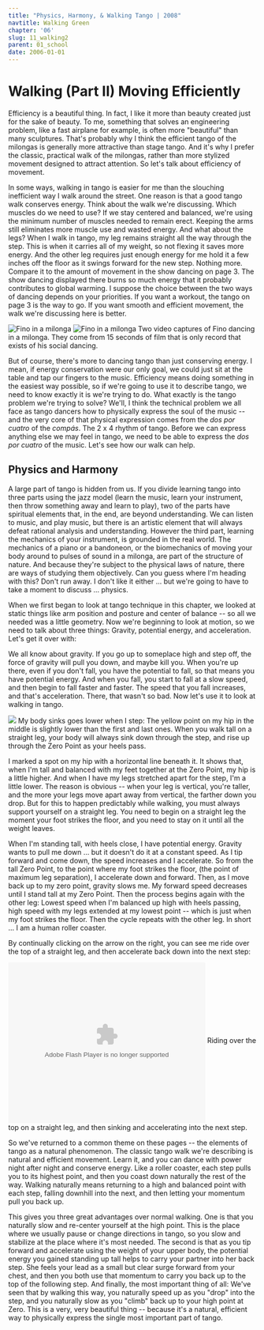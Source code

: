 ```yaml
---
title: "Physics, Harmony, & Walking Tango | 2008"
navtitle: Walking Green
chapter: '06'
slug: 11_walking2
parent: 01_school
date: 2006-01-01
---
```


# Walking (Part II) Moving Efficiently

Efficiency is a beautiful thing.
In fact, I like it more than beauty created just for the sake of beauty.
To me, something that solves an engineering problem, like a fast airplane for example, is often more "beautiful" than many sculptures.
That's probably why I think the efficient tango of the milongas is generally more attractive than stage tango.
And it's why I prefer the classic, practical walk of the milongas, rather than more stylized movement designed to attract attention.
So let's talk about efficiency of movement.

In some ways, walking in tango is easier for me than the slouching inefficient way I walk around the street.
One reason is that a good tango walk conserves energy.
Think about the walk we're discussing.
Which muscles do we need to use? If we stay centered and balanced, we're using the minimum number of muscles needed to remain erect.
Keeping the arms still eliminates more muscle use and wasted energy.
And what about the legs? When I walk in tango, my leg remains straight all the way through the step.
This is when it carries all of my weight, so not flexing it saves more energy.
And the other leg requires just enough energy for me hold it a few inches off the floor as it swings forward for the new step.
Nothing more.
Compare it to the amount of movement in the show dancing on page 3.
The show dancing displayed there burns so much energy that it probably contributes to global warming.
I suppose the choice between the two ways of dancing depends on your priorities.
If you want a workout, the tango on page 3 is the way to go.
If you want smooth and efficient movement, the walk we're discussing here is better.

![Fino in a milonga](/6_pics/photos/fino2.jpg)
![Fino in a milonga](/6_pics/photos/fino4.jpg)
Two video captures of Fino dancing in a milonga.
They come from
15 seconds of film that is only record that exists of his social dancing.

But of course, there's more to dancing tango than just conserving energy.
I mean, if energy conservation were our only goal, we could just sit at the table and tap our fingers to the music.
Efficiency means doing something in the easiest way possible, so if we're going to use it to describe tango, we need to know exactly it is we're trying to do.
What exactly is the tango problem we're trying to solve? We'll, I think the technical problem we all face as tango dancers how to physically express the soul of the music -- and the very core of that physical expression comes from the _dos por cuatro_ of the _compás_.
The 2 x 4 rhythm of tango.
Before we can express anything else we may feel in tango, we need to be able to express the _dos por cuatro_ of the music.
Let's see how our walk can help.

## Physics and Harmony

A large part of tango is hidden from us.
If you divide learning tango into three parts using the jazz model (learn the music, learn your instrument, then throw something away and learn to play), two of the parts have spiritual elements that, in the end, are beyond understanding.
We can listen to music, and play music, but there is an artistic element that will always defeat rational analysis and understanding.
However the third part, learning the mechanics of your instrument, is grounded in the real world.
The mechanics of a piano or a bandoneon, or the biomechanics of moving your body around to pulses of sound in a milonga, are part of the structure of nature.
And because they're subject to the physical laws of nature, there are ways of studying them objectively.
Can you guess where I'm heading with this? Don't run away.
I don't like it either ... but we're going to have to take a moment to discuss ... physics.

When we first began to look at tango technique in this chapter, we looked at static things like arm position and posture and center of balance -- so all we needed was a little geometry.
Now we're beginning to look at motion, so we need to talk about three things: Gravity, potential energy, and acceleration.
Let's get it over with:

We all know about gravity.
If you go up to someplace high and step off, the force of gravity will pull you down, and maybe kill you.
When you're up there, even if you don't fall, you have the potential to fall, so that means you have potential energy.
And when you fall, you start to fall at a slow speed, and then begin to fall faster and faster.
The speed that you fall increases, and that's acceleration.
There, that wasn't so bad.
Now let's use it to look at walking in tango.

![](/6_pics/photos/StepMontageBkt.jpg)
My body sinks goes lower when I step: The yellow point on my hip in the middle is slightly lower
than the first and last ones.
When you walk tall on a straight leg, your body will always
sink down through the step, and rise up through the Zero Point as your heels pass.

I marked a spot on my hip with a horizontal line beneath it.
It shows that, when I'm tall and balanced with my feet together at the Zero Point, my hip is a little higher.
And when I have my legs stretched apart for the step, I'm a little lower.
The reason is obvious -- when your leg is vertical, you're taller, and the more your legs move apart away from vertical, the farther down you drop.
But for this to happen predictably while walking, you must always support yourself on a straight leg.
You need to begin on a straight leg the moment your foot strikes the floor, and you need to stay on it until all the weight leaves.

When I'm standing tall, with heels close, I have potential energy.
Gravity wants to pull me down ... but it doesn't do it at a constant speed.
As I tip forward and come down, the speed increases and I accelerate.
So from the tall Zero Point, to the point where my foot strikes the floor, (the point of maximum leg separation), I accelerate down and forward.
Then, as I move back up to my zero point, gravity slows me.
My forward speed decreases until I stand tall at my Zero Point.
Then the process begins again with the other leg:
Lowest speed when I'm balanced up high with heels passing, high speed with my legs extended at my lowest point -- which is just when my foot strikes the floor.
Then the cycle repeats with the other leg.
In short ... I am a human roller coaster.

By continually clicking on the arrow on the right, you can see me ride over the top of a straight leg, and then accelerate back down into the next step:

<embed src="6_pics/photos/ImgagViewer2/Step Over.swf" width="400" height="325" align="middle" quality="high" flashvars="flashlet={imageLinkTarget:'_blank',captionFont:'Verdana',titleFont:'Verdana',showControls:true,frameShow:false,slideDelay:5,captionSize:10,captionColor:#333333,titleSize:10,transitionsType:'Photo',titleColor:#333333,slideAutoPlay:false,imageURLs:['6_pics/photos/ImgagViewer2/1.jpg','6_pics/photos/ImgagViewer2/2.jpg','6_pics/photos/ImgagViewer2/3.jpg','6_pics/photos/ImgagViewer2/4.jpg','6_pics/photos/ImgagViewer2/5.jpg','6_pics/photos/ImgagViewer2/6.jpg','6_pics/photos/ImgagViewer2/7.jpg','6_pics/photos/ImgagViewer2/8.jpg','6_pics/photos/ImgagViewer2/9.jpg','6_pics/photos/ImgagViewer2/10.jpg','6_pics/photos/ImgagViewer2/11.jpg','6_pics/photos/ImgagViewer2/12.jpg','6_pics/photos/ImgagViewer2/13.jpg','6_pics/photos/ImgagViewer2/14.jpg','6_pics/photos/ImgagViewer2/15.jpg'],slideLoop:false,frameThickness:2,imageLinks:['http://macromedia.com/','http://macromedia.com/','http://macromedia.com/'],frameColor:#333333,bgColor:#E6E4CD,imageCaptions:[]}" pluginspage="http://www.macromedia.com/shockwave/download/index.cgi?P1_Prod_Version=ShockwaveFlash" type="application/x-shockwave-flash"> </embed>
        </object>
Riding over the top on a straight leg, and
then sinking and accelerating into the next step.

So we've returned to a common theme on these pages -- the elements of tango as a natural phenomenon.
The classic tango walk we're describing is natural and efficient movement.
Learn it, and you can dance with power night after night and conserve energy.
Like a roller coaster, each step pulls you to its highest point, and then you coast down naturally the rest of the way.
Walking naturally means returning to a high and balanced point with each step, falling downhill into the next, and then letting your momentum pull you back up.

This gives you three great advantages over normal walking.
One is that you naturally slow and re-center yourself at the high point.
This is the place where we usually pause or change directions in tango, so you slow and stabilize at the place where it's most needed.
The second is that as you tip forward and accelerate using the weight of your upper body, the potential energy you gained standing up tall helps to carry your partner into her back step.
She feels your lead as a small but clear surge forward from your chest, and then you both use that momentum to carry you back up to the top of the following step.
And finally, the most important thing of all:  We've seen that by walking this way, you naturally speed up as you "drop" into the step, and you naturally slow as you "climb" back up to your high point at Zero.
This is a very, very beautiful thing -- because it's a natural, efficient way to physically express the single most important part of tango.
